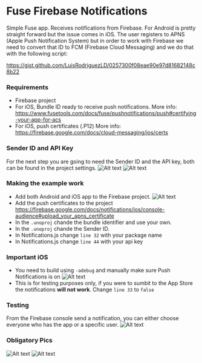 # Fuse Firebase Notifications
Simple Fuse app. Receives notifications from Firebase.
For Android is pretty straight forward but the issue comes in iOS. The user registers to APNS (Apple Push Notification System) but in order to work with Firebase we need to convert that ID to FCM (Firebase Cloud Messaging) and we do that with the following script:

https://gist.github.com/LuisRodriguezLD/0257300f08eae90e97d81682148c8b22




### Requirements
* Firebase project
* For iOS, Bundle ID ready to receive push notifications. More info: https://www.fusetools.com/docs/fuse/pushnotifications/push#certifying-your-app-for-acs
* For iOS, push certificates (.P12) More info: https://firebase.google.com/docs/cloud-messaging/ios/certs


### Sender ID and API Key
For the next step you are going to need the Sender ID and the API key, both can be found in the project settings.
![Alt text](https://luisrodriguez.ws/github/2.png "Project Settings")
![Alt text](https://luisrodriguez.ws/github/3.png "Your Keys")


### Making the example work
* Add both Android and iOS app to the Firebase project.
![Alt text](https://luisrodriguez.ws/github/1.png "Add apps to Project")
* Add the push certificates to the project https://firebase.google.com/docs/notifications/ios/console-audience#upload_your_apns_certificate 
* In the `.unoproj` chande the bundle identifier and use your own.
* In the `.unoproj` chande the Sender ID.
* In Notifications.js change `line 32` with your package name
* In Notifications.js change `line 44` with your api key 
 
 
### Important iOS
* You need to build using `-adebug` and manually make sure Push Notifications is on
![Alt text](https://luisrodriguez.ws/github/4.png "Turn on push notifications")
* This is for testing purposes only, if you were to sumbit to the App Store the notifications <b>will not work</b>. Change `line 33` to `false`


### Testing
From the Firebase console send a notification, you can either choose everyone who has the app or a specific user.
![Alt text](https://luisrodriguez.ws/github/5.png "Send Notification")
  
### Obligatory Pics
![Alt text](https://luisrodriguez.ws/github/r1.jpg "Notifications Working")
![Alt text](https://luisrodriguez.ws/github/r2.jpg "Payload")
